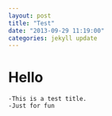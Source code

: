 ```yaml
---
layout: post
title: "Test"
date: "2013-09-29 11:19:00"
categories: jekyll update
---
```


# Hello


	-This is a test title.
	-Just for fun





